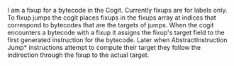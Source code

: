 I am a fixup for a bytecode in the Cogit.  Currently fixups are for labels only.  To fixup jumps the cogit places fixups in the fixups array at indices that correspond to bytecodes that are the targets of jumps.  When the cogit encounters a bytecode with a fixup it assigns the fixup's target field to the first generated instruction for the bytecode.  Later when AbstractInstruction Jump* instructions attempt to compute their target they follow the indirection through the fixup to the actual target.